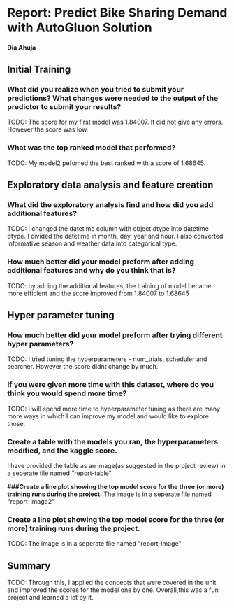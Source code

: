 # Report: Predict Bike Sharing Demand with AutoGluon Solution
#### Dia Ahuja

## Initial Training
### What did you realize when you tried to submit your predictions? What changes were needed to the output of the predictor to submit your results?
TODO: The score for my first model was 1.84007. It did not give any errors. However the score was low.

### What was the top ranked model that performed?
TODO: My model2 pefomed the best ranked with a score of 1.68645.

## Exploratory data analysis and feature creation
### What did the exploratory analysis find and how did you add additional features?
TODO:  I changed the datetime column with object dtype into datetime dtype.
I divided the datetime in month, day, year and hour.
I also converted informative season and weather data into categorical type.

### How much better did your model preform after adding additional features and why do you think that is?
TODO: by adding the additional features, the training of model became more efficient and the score improved from 1.84007 to 1.68645

## Hyper parameter tuning
### How much better did your model preform after trying different hyper parameters?
TODO: I tried tuning the hyperparameters - num_trials, scheduler and searcher. However the score didnt change by much.

### If you were given more time with this dataset, where do you think you would spend more time?
TODO: I will spend more time to hyperparameter tuning as there are many more ways in which I can improve my model and would like to explore those.

### Create a table with the models you ran, the hyperparameters modified, and the kaggle score.
I have provided the table as an image(as suggested in the project review) in a seperate file named "report-table"

**###Create a line plot showing the top model score for the three (or more) training runs during the project.**
The image is in a seperate file named "report-image2"

### Create a line plot showing the top model score for the three (or more) training runs during the project.

TODO: The image is in a seperate file named "report-image"

## Summary
TODO: Through this, I applied the concepts that were covered in the unit and improved the scores for the model one by one. Overall,this was a fun project and learned a lot by it.
